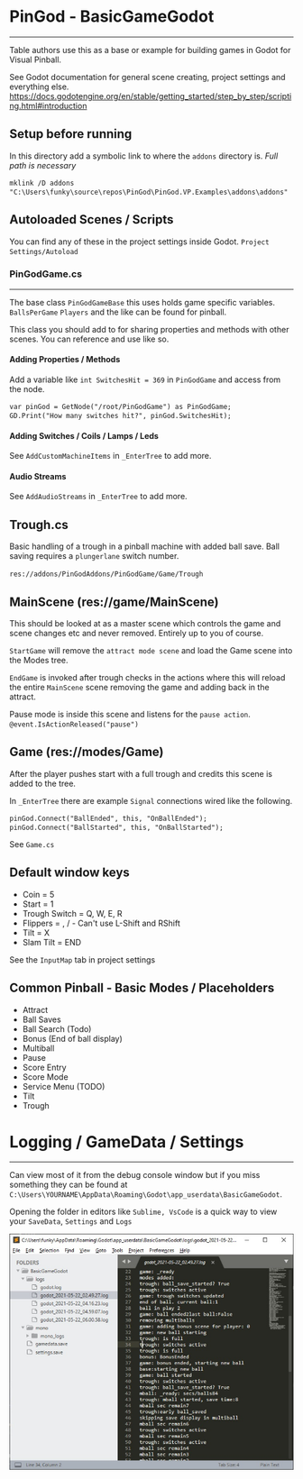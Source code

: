 # PinGod - BasicGameGodot
---

Table authors use this as a base or example for building games in Godot for Visual Pinball.

See Godot documentation for general scene creating, project settings and everything else. https://docs.godotengine.org/en/stable/getting_started/step_by_step/scripting.html#introduction

## Setup before running

In this directory add a symbolic link to where the `addons` directory is. *Full path is necessary*

```
mklink /D addons "C:\Users\funky\source\repos\PinGod\PinGod.VP.Examples\addons\addons"
```

## Autoloaded Scenes / Scripts

You can find any of these in the project settings inside Godot. `Project Settings/Autoload`

### PinGodGame.cs
---

The base class `PinGodGameBase` this uses holds game specific variables. `BallsPerGame` `Players` and the like can be found for pinball.

This class you should add to for sharing properties and methods with other scenes. You can reference and use like so.

#### Adding Properties / Methods

Add a variable like `int SwitchesHit = 369` in `PinGodGame` and access from the node.

```
var pinGod = GetNode("/root/PinGodGame") as PinGodGame;
GD.Print("How many switches hit?", pinGod.SwitchesHit);
```

#### Adding Switches / Coils / Lamps / Leds

See `AddCustomMachineItems` in `_EnterTree` to add more.

#### Audio Streams

See `AddAudioStreams` in `_EnterTree` to add more.

## Trough.cs

Basic handling of a trough in a pinball machine with added ball save. Ball saving requires a `plungerlane` switch number.

`res://addons/PinGodAddons/PinGodGame/Game/Trough`

## MainScene (res://game/MainScene)

This should be looked at as a master scene which controls the game and scene changes etc and never removed. Entirely up to you of course.

`StartGame` will remove the `attract mode scene` and load the Game scene into the Modes tree.

`EndGame` is invoked after trough checks in the actions where this will reload the entire `MainScene` scene removing the game and adding back in the attract.

Pause mode is inside this scene and listens for the `pause action`. `@event.IsActionReleased("pause")`

## Game (res://modes/Game)

After the player pushes start with a full trough and credits this scene is added to the tree.

In `_EnterTree` there are example `Signal` connections wired like the following.

```
pinGod.Connect("BallEnded", this, "OnBallEnded");
pinGod.Connect("BallStarted", this, "OnBallStarted");
```

See `Game.cs`

## Default window keys

- Coin = 5
- Start = 1
- Trough Switch = Q, W, E, R
- Flippers = \, / - Can't use L-Shift and RShift
- Tilt = X
- Slam Tilt = END

See the `InputMap` tab in project settings

## Common Pinball - Basic Modes / Placeholders

- Attract
- Ball Saves
- Ball Search (Todo)
- Bonus (End of ball display)
- Multiball
- Pause
- Score Entry
- Score Mode
- Service Menu (TODO)
- Tilt
- Trough

# Logging / GameData / Settings
---

Can view most of it from the debug console window but if you miss something they can be found at `C:\Users\YOURNAME\AppData\Roaming\Godot\app_userdata\BasicGameGodot`.

Opening the folder in editors like `Sublime, VsCode` is a quick way to view your `SaveData`, `Settings` and `Logs`

![image](../../../doc/images/sublime-userdata-folder.jpg)